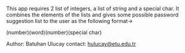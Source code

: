This app requires 2 list of integers, a list of string and a special char.
 It combines the elements of the lists and gives some possible password suggestion list to the user as the following format->

 (number)(word)(number)(special char)

Author: Batuhan Ulucay
contact: hulucay@etu.edu.tr